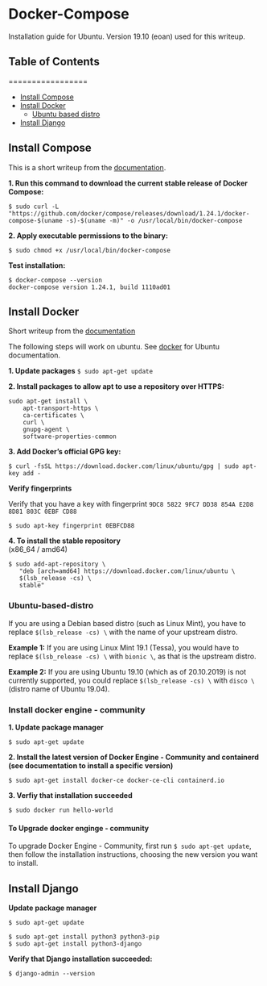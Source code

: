 # Docker-Compose
Installation guide for Ubuntu. Version 19.10 (eoan) used for this writeup.


## Table of Contents
=================
* [Install Compose](#install-compose)
* [Install Docker](#install-docker)
    * [Ubuntu based distro](#ubuntu-based-distro)
* [Install Django](#install-django)


## Install Compose
This is a short writeup from the [documentation](https://docs.docker.com/compose/install/).


**1. Run this command to download the current stable release of Docker Compose:**
```
$ sudo curl -L "https://github.com/docker/compose/releases/download/1.24.1/docker-compose-$(uname -s)-$(uname -m)" -o /usr/local/bin/docker-compose
```
**2. Apply executable permissions to the binary:**
```
$ sudo chmod +x /usr/local/bin/docker-compose
```

**Test installation:**
```
$ docker-compose --version
docker-compose version 1.24.1, build 1110ad01
```




## Install Docker
Short writeup from the [documentation](https://docs.docker.com/install/)

The following steps will work on ubuntu. See [docker](https://docs.docker.com/install/linux/docker-ce/ubuntu/) for Ubuntu documentation.


**1. Update packages**
`
$ sudo apt-get update
`

**2. Install packages to allow apt to use a repository over HTTPS:**
```
sudo apt-get install \
    apt-transport-https \
    ca-certificates \
    curl \
    gnupg-agent \
    software-properties-common
```
    
**3. Add Docker’s official GPG key:**
```
$ curl -fsSL https://download.docker.com/linux/ubuntu/gpg | sudo apt-key add -
```

**Verify fingerprints**

Verify that you have a key with fingerprint `9DC8 5822 9FC7 DD38 854A E2D8 8D81 803C 0EBF CD88`<br/>
```
$ sudo apt-key fingerprint 0EBFCD88
```

**4. To install the stable repository**
<br/>(x86_64 / amd64)
```
$ sudo add-apt-repository \
   "deb [arch=amd64] https://download.docker.com/linux/ubuntu \
   $(lsb_release -cs) \
   stable"
```

### Ubuntu-based-distro

If you are using a Debian based distro (such as Linux Mint), you have to replace `$(lsb_release -cs) \` with the name of your upstream distro.

**Example 1:**
If you are using Linux Mint 19.1 (Tessa), you would have to replace `$(lsb_release -cs) \` with `bionic \`, as that is the upstream distro.

**Example 2:**
If you are using Ubuntu 19.10 (which as of 20.10.2019) is not currently supported, you could replace `$(lsb_release -cs) \` with `disco \` (distro name of Ubuntu 19.04).



### Install docker engine - community
**1. Update package manager**
```
$ sudo apt-get update
```

**2. Install the latest version of Docker Engine - Community and containerd (see documentation to install a specific version)**
```
$ sudo apt-get install docker-ce docker-ce-cli containerd.io
```

**3. Verfiy that installation succeeded**

`
$ sudo docker run hello-world
`


#### To Upgrade docker enginge - community
To upgrade Docker Engine - Community, first run `$ sudo apt-get update`, then follow the installation instructions, choosing the new version you want to install.


   
   
 ## Install Django
 
**Update package manager**
```
$ sudo apt-get update
```
 

```
$ sudo apt-get install python3 python3-pip
$ sudo apt-get install python3-django
```

**Verify that Django installation succeeded:**
```
$ django-admin --version
```
   
